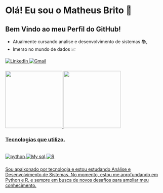 # Olá! Eu sou o Matheus Brito         👋

## Bem Vindo ao meu Perfil do GitHub!

* Atualmente cursando analise e desenvolvimento de sistemas 📚,
* Imerso no mundo de dados 📈




 <a href="https://linkedin.com/in/matheus-brito-81a1b0245">
    <img src="https://img.shields.io/badge/LinkedIn-0077B5?style=for-the-badge&logo=linkedin&logoColor=white" alt="LinkedIn">
</a>
   <a href="mailto:matheusvitoria922@gmail.com">
    <img src="https://img.shields.io/badge/Gmail-D14836?style=for-the-badge&logo=gmail&logoColor=white" alt="Gmail">
</a>

    
 ###
    
<div>
  <a href="https://github.com/Matheusbrts">
  <img height="180em" src="https://github-readme-stats.vercel.app/api?username=Luan338&show_icons=true&theme=dark&include_all_commits=true&count_private=true"/>
  <img height="180em" src="https://github-readme-stats.vercel.app/api/top-langs/?username=Luan338&layout=compact&langs_count=7&theme=dark"/>
</div>

### Tecnologias que utilizo.

<div style="display: inline_block"><br/><img align="center" alt ="python" src="https://img.shields.io/badge/Python-3776AB?style=for-the-badge&logo=python&logoColor=white">
<img align="center" alt ="My sql" src="https://img.shields.io/badge/MySQL-00000F?style=for-the-badge&logo=mysql&logoColor=white"/>
<img align="center" alt ="R" src="https://img.shields.io/badge/R-276DC3?style=for-the-badge&logo=r&logoColor=white"/>
</div>

###
Sou apaixonado por tecnologia e estou estudando Análise e Desenvolvimento de Sistemas. No momento, estou me aprofundando em Python e R, e sempre em busca de novos desafios para ampliar meu conhecimento.


